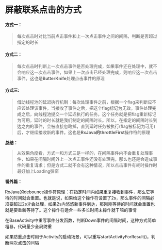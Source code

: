 # 屏蔽联系点击的方式

#### 方式一：
> 每次点击时对比当前点击事件和上一次点击事件之间的间隔，判断是否超过指定的时长
> 

#### 方式二：
> 每次点击时判断上一次点击事件是否处理完成，如果事件还在处理中，就不会响应这一次点击事件，如果上一次点击已经处理完成，则响应这一次点击事件。这也是**ButterKnife**处理点击事件的原理
> 

#### 方式三:
> 借助线程池的延迟执行机制：每次处理事件之前，根据一个flag来判断应不应该处理该事件，当接收了事件之后，把这个flag标记为无效。事件处理完成之后，向线程池提交一个延迟执行的任务，这个任务就是把flag重新标记为可用，延时的时长就是我们制定的间隔时长。所以，在指定的间隔时长到达之内的事件，会被直接忽略掉，直到延时任务被执行(flag被标记为可用)后，才继续接收新的事件。这也是**RxJava的throttleFirst**操作符的原理

**总结：**
> 从效果角度看，方式一和方式三是一样的，在间隔事件内不会重复处理事件，如果在间隔时间外上一次点击事件还没有处理完，那么也还是会造成事件的重复请求；但是方式二就不会有这种情况，所以点击事件有耗时操作时最好加上Loading弹窗
> 

**番外篇：**

RxJava的debounce操作符原理：在指定时间内如果重复接收到事件，那么它等待的时间就会重置。也就是说，如果给这个操作符设置了2s，那么事件的间隔必须要超过2s才会处理，如果2s内悠悠新事件到达，那刚刚等待的时间就会重置也就是要重新等待了。这个操作符适合一些多长时间未操作就干嘛的事情

在BaseActivity中重写事件分发函数，判断Down事件的间隔时间，这种方式简单粗暴，代码量少全局防重

如果防重点击时用于Activity的启动场景，可以重写startActivityForResult()，判断两次点击的间隔
